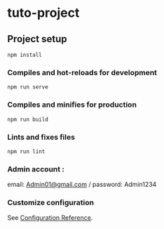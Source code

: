 # tuto-project

## Project setup
```
npm install
```

### Compiles and hot-reloads for development
```
npm run serve
```

### Compiles and minifies for production
```
npm run build
```

### Lints and fixes files
```
npm run lint
```

### Admin account :

email: Admin01@gmail.com
/
password: Admin1234

### Customize configuration
See [Configuration Reference](https://cli.vuejs.org/config/).

